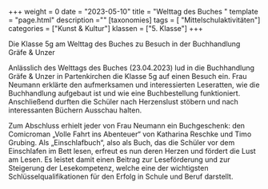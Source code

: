 +++
weight = 0
date = "2023-05-10"
title = "Welttag des Buches "
template = "page.html"
description =""
[taxonomies]
tags = [ "Mittelschulaktivitäten"]
categories = ["Kunst & Kultur"]
klassen = ["5. Klasse"]
+++

Die Klasse 5g am Welttag des Buches zu Besuch in der Buchhandlung Gräfe & Unzer

Anlässlich des Welttags des Buches (23.04.2023) lud in die Buchhandlung Gräfe & Unzer in Partenkirchen die Klasse 5g auf einen Besuch ein. Frau Neumann erklärte den aufmerksamen und interessierten Leseratten, wie die Buchhandlung aufgebaut ist und wie eine Buchbestellung funktioniert. Anschließend durften die Schüler nach Herzenslust stöbern und nach interessanten Büchern Ausschau halten.

<!-- more -->

Zum Abschluss erhielt jeder von Frau Neumann ein Buchgeschenk: den Comicroman „Volle Fahrt ins Abenteuer“ von Katharina Reschke und Timo Grubing. Als „Einschlafbuch“, also als Buch, das die Schüler vor dem Einschlafen im Bett lesen, erfreut es nun deren Herzen und fördert die Lust am Lesen. Es leistet damit einen Beitrag zur Leseförderung und zur Steigerung der Lesekompetenz, welche eine der wichtigsten Schlüsselqualifikationen für den Erfolg in Schule und Beruf darstellt.